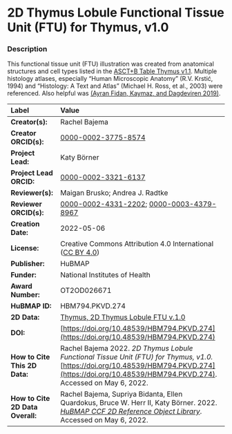 # 2D Thymus Lobule Functional Tissue Unit (FTU) for Thymus, v1.0

### Description
This functional tissue unit (FTU) illustration was created from anatomical structures and cell types listed in the [ASCT+B Table Thymus v1.1](https://doi.org/10.48539/HBM392.LPKF.942). Multiple histology atlases, especially “Human Microscopic Anatomy” (R.V. Krstić, 1994) and “Histology: A Text and Atlas” (Michael H. Ross, et al., 2003) were referenced. Also helpful was [(Ayran Fidan, Kaymaz, and Dagdeviren 2019)](https://doi.org/10.1007/s12565-018-0456-8).





| Label | Value |
| :------------- |:-------------|
| **Creator(s):** | Rachel Bajema |
| **Creator ORCID(s):** | [0000-0002-3775-8574](https://orcid.org/0000-0002-3775-8574) |
| **Project Lead:** | Katy B&ouml;rner |
| **Project Lead ORCID:** | [0000-0002-3321-6137](https://orcid.org/0000-0002-3321-6137) |
| **Reviewer(s):** | Maigan Brusko; Andrea J. Radtke |
| **Reviewer ORCID(s):** | [0000-0002-4331-2202](https://orcid.org/0000-0002-4331-2202); [0000-0003-4379-8967](https://orcid.org/0000-0003-4379-8967) |
| **Creation Date:** | 2022-05-06 |
| **License:** | Creative Commons Attribution 4.0 International ([CC BY 4.0](https://creativecommons.org/licenses/by/4.0/)) |
| **Publisher:** | HuBMAP |
| **Funder:** | National Institutes of Health |
| **Award Number:** | OT2OD026671 |
| **HuBMAP ID:** | HBM794.PKVD.274 |
| **2D Data:** | [Thymus, 2D Thymus Lobule FTU v.1.0](https://hubmapconsortium.github.io/ccf-releases/v1.2/2d-ftu/thymus_lobule_thymus.svg) |
| **DOI:** | [https://doi.org/10.48539/HBM794.PKVD.274](https://doi.org/10.48539/HBM794.PKVD.274) |
| **How to Cite This 2D Data:** | Rachel Bajema 2022. *2D Thymus Lobule Functional Tissue Unit (FTU) for Thymus, v1.0.* [https://doi.org/10.48539/HBM794.PKVD.274](https://doi.org/10.48539/HBM794.PKVD.274). Accessed on May 6, 2022. |
| **How to Cite 2D Data Overall:** | Rachel Bajema, Supriya Bidanta, Ellen Quardokus,  Bruce W. Herr II, Katy Börner. 2022. [*HuBMAP CCF 2D Reference Object Library*]( https://hubmapconsortium.github.io/ccf/pages/ccf-2d-reference-library.html). Accessed on May 6, 2022. |
